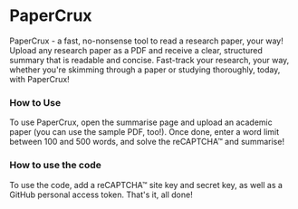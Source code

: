 # PaperCrux
PaperCrux - a fast, no-nonsense tool to read a research paper, your way! Upload any research paper as a PDF and receive a clear, structured summary that is readable and concise. Fast-track your research, your way, whether you're skimming through a paper or studying thoroughly, today, with PaperCrux!

### How to Use
To use PaperCrux, open the summarise page and upload an academic paper (you can use the sample PDF, too!). Once done, enter a word limit between 100 and 500 words, and solve the reCAPTCHA™ and summarise!

### How to use the code
To use the code, add a reCAPTCHA™ site key and secret key, as well as a GitHub personal access token. That's it, all done!
